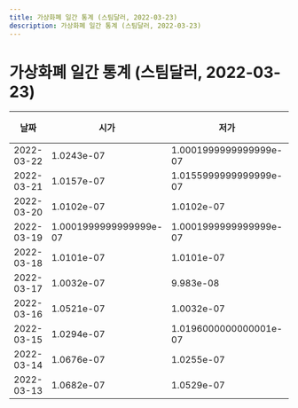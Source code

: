 ```yaml
---
title: 가상화폐 일간 통계 (스팀달러, 2022-03-23)
description: 가상화폐 일간 통계 (스팀달러, 2022-03-23)
---
```



가상화폐 일간 통계 (스팀달러, 2022-03-23)
===

|날짜|시가|저가|고가|종가|비고|
|--|--|--|--|--|--|
|2022-03-22|1.0243e-07|1.0001999999999999e-07|1.0296e-07|1.0176e-07|    |
|2022-03-21|1.0157e-07|1.0155999999999999e-07|1.0322000000000001e-07|1.0280000000000001e-07|    |
|2022-03-20|1.0102e-07|1.0102e-07|1.0302999999999999e-07|1.0134e-07|    |
|2022-03-19|1.0001999999999999e-07|1.0001999999999999e-07|1.0178e-07|1.0178e-07|    |
|2022-03-18|1.0101e-07|1.0101e-07|1.0117e-07|1.0102e-07|    |
|2022-03-17|1.0032e-07|9.983e-08|1.0107e-07|1.0036e-07|    |
|2022-03-16|1.0521e-07|1.0032e-07|1.0884e-07|1.0032e-07|    |
|2022-03-15|1.0294e-07|1.0196000000000001e-07|1.0294e-07|1.0197e-07|    |
|2022-03-14|1.0676e-07|1.0255e-07|1.0676e-07|1.0283e-07|    |
|2022-03-13|1.0682e-07|1.0529e-07|1.0682e-07|1.0643e-07|    |
